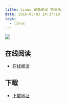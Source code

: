 ```yaml
---
title: Linux 设备驱动 第三版
date: 2016-05-03 14:37:19
tags:
  - linux
---
```


![](http://box.kancloud.cn/cover_2015-09-03_55e8155e8ef0_800x1068.jpg?imageMogr2/thumbnail/173x231!/interlace/1/quality/100)

<!--more-->

## 在线阅读 ##

+ [在线阅读](http://www.kancloud.cn/kancloud/ldd3)

## 下载 ##

+ [下载地址](http://www.kancloud.cn/kancloud/ldd3)
